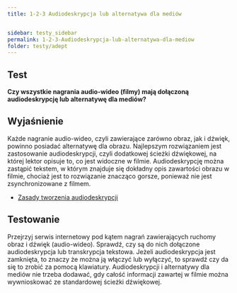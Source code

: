 ```yaml
---
title: 1-2-3 Audiodeskrypcja lub alternatywa dla mediów


sidebar: testy_sidebar
permalink: 1-2-3-Audiodeskrypcja-lub-alternatywa-dla-mediow
folder: testy/adept
---
```


## Test
**Czy wszystkie nagrania audio-wideo (filmy) mają dołączoną audiodeskrypcję lub alternatywę dla mediów?**

## Wyjaśnienie
Każde nagranie audio-wideo, czyli zawierające zarówno obraz, jak i dźwięk, powinno posiadać alternatywę dla obrazu. Najlepszym rozwiązaniem jest zastosowanie audiodeskrypcji, czyli dodatkowej ścieżki dźwiękowej, na której lektor opisuje to, co jest widoczne w filmie. Audiodeskrypcję można zastąpić tekstem, w którym znajduje się dokładny opis zawartości obrazu w filmie, chociaż jest to rozwiązanie znacząco gorsze, ponieważ nie jest zsynchronizowane z filmem.
-	[Zasady tworzenia audiodeskrypcji](http://dzieciom.pl/wp-content/uploads/2012/09/Audiodeskrypcja-zasady-tworzenia.pdf)

## Testowanie
Przejrzyj serwis internetowy pod kątem nagrań zawierających ruchomy obraz i dźwięk (audio-wideo). Sprawdź, czy są do nich dołączone audiodeskrypcja lub transkrypcja tekstowa. Jeżeli audiodeskrypcja jest zamknięta, to znaczy że można ją włączyć lub wyłączyć, to sprawdź czy da się to zrobić za pomocą klawiatury. Audiodeskrypcji i alternatywy dla mediów nie trzeba dodawać, gdy całość informacji zawartej w filmie można wywnioskować ze standardowej ścieżki dźwiękowej.
